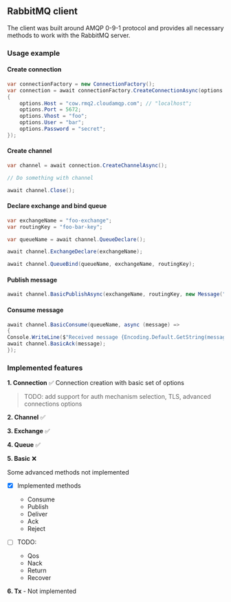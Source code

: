 ## RabbitMQ client
The client was built around AMQP 0-9-1 protocol and provides all necessary methods to work with the RabbitMQ server.

### Usage example
#### Create connection
```c#
var connectionFactory = new ConnectionFactory();
var connection = await connectionFactory.CreateConnectionAsync(options =>
{
    options.Host = "cow.rmq2.cloudamqp.com"; // "localhost";
    options.Port = 5672;
    options.Vhost = "foo";
    options.User = "bar";
    options.Password = "secret";
});
```
#### Create channel
```c#
var channel = await connection.CreateChannelAsync();

// Do something with channel

await channel.Close();
```
#### Declare exchange and bind queue
```c#
var exchangeName = "foo-exchange";
var routingKey = "foo-bar-key";

var queueName = await channel.QueueDeclare();

await channel.ExchangeDeclare(exchangeName);

await channel.QueueBind(queueName, exchangeName, routingKey);
```
#### Publish message
```c#
await channel.BasicPublishAsync(exchangeName, routingKey, new Message("Hello from app!"u8.ToArray()));
```
#### Consume message
```c#
await channel.BasicConsume(queueName, async (message) =>
{
Console.WriteLine($"Received message {Encoding.Default.GetString(message.Payload.Content)}");
await channel.BasicAck(message);
});
```

### Implemented features
**1. Connection** ✅
Connection creation with basic set of options 
> TODO: add support for auth mechanism selection, TLS, advanced connections options

**2. Channel** ✅

**3. Exchange** ✅

**4. Queue** ✅

**5. Basic** ❌

Some advanced methods not implemented
- [x] Implemented methods
  - Consume
  - Publish
  - Deliver
  - Ack
  - Reject

- [ ] TODO:
  - Qos
  - Nack
  - Return
  - Recover

**6. Tx** - Not implemented


